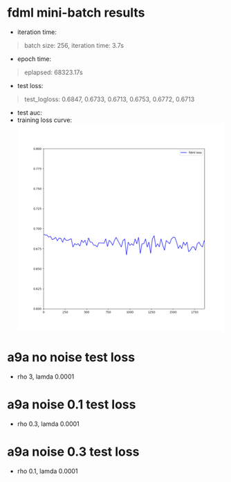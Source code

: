 # fdml mini-batch results
- iteration time:
> batch size: 256, iteration time: 3.7s
- epoch time:
> eplapsed: 68323.17s
- test loss:
> test_logloss: 0.6847, 0.6733, 0.6713, 0.6753, 0.6772, 0.6713
- test auc:
- training loss curve:
![avatar](src/shuffle_loss.png)

# a9a no noise test loss 
- rho 3, lamda 0.0001
# a9a noise 0.1 test loss
- rho 0.3, lamda 0.0001
# a9a noise 0.3 test loss
- rho 0.1, lamda 0.0001